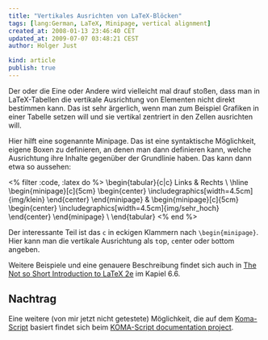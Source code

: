 ```yaml
---
title: "Vertikales Ausrichten von LaTeX-Blöcken"
tags: [lang:German, LaTeX, Minipage, vertical alignment]
created_at: 2008-01-13 23:46:40 CET
updated_at: 2009-07-07 03:48:21 CEST
author: Holger Just

kind: article
publish: true
---
```


Der oder die Eine oder Andere wird vielleicht mal drauf stoßen, dass man in LaTeX-Tabellen die vertikale Ausrichtung von Elementen nicht direkt bestimmen kann. Das ist sehr ärgerlich, wenn man zum Beispiel Grafiken in einer Tabelle setzen will und sie vertikal zentriert in den Zellen ausrichten will.

Hier hilft eine sogenannte Minipage. Das ist eine syntaktische Möglichkeit, eigene Boxen zu definieren, an denen man dann definieren kann, welche Ausrichtung ihre Inhalte gegenüber der Grundlinie haben. Das kann dann etwa so aussehen:

<% filter :code, :latex do %>
\begin{tabular}{c|c}
  Links & Rechts \\
  \hline
  \begin{minipage}[c]{5cm}
    \begin{center}
      \includegraphics[width=4.5cm]{img/klein}
    \end{center}
  \end{minipage} &
  \begin{minipage}[c]{5cm}
    \begin{center}
      \includegraphics[width=4.5cm]{img/sehr_hoch}
    \end{center}
  \end{minipage} \\
\end{tabular}
<% end %>

Der interessante Teil ist das `c` in eckigen Klammern nach `\begin{minipage}`. Hier kann man die vertikale Ausrichtung als `t`op, `c`enter oder `b`ottom angeben.

Weitere Beispiele und eine genauere Beschreibung findet sich auch in [The Not so Short Introduction to LaTeX 2e](http://www.ctan.org/tex-archive/info/lshort/english/lshort.pdf) im Kapiel 6.6.

## Nachtrag
Eine weitere (von mir jetzt nicht getestete) Möglichkeit, die auf dem [Koma-Script](http://dante.ctan.org/CTAN/macros/latex/contrib/koma-script/)  basiert findet sich beim [KOMA-Script documentation project](http://www.komascript.de/node/718#comment-1710).